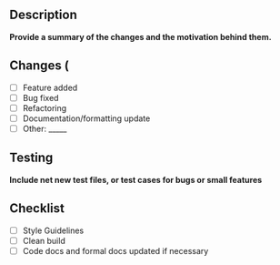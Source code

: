## Description
__Provide a summary of the changes and the motivation behind them.__

## Changes (
- [ ] Feature added
- [ ] Bug fixed
- [ ] Refactoring
- [ ] Documentation/formatting update
- [ ] Other: _____

## Testing
__Include net new test files, or test cases for bugs or small features__

## Checklist
- [ ] Style Guidelines
- [ ] Clean build
- [ ] Code docs and formal docs updated if necessary
